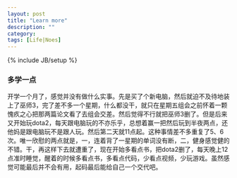 ```yaml
---
layout: post
title: "Learn more"
description: ""
category:
tags: [Life|Noes]
---
```

{% include JB/setup %}

### 多学一点

开学一个月了，感觉并没有做什么实事。先是买了个新电脑，然后就迫不及待地装上了巫师3，完了差不多一个星期，什么都没干，就只在星期五组会之前怀着一颗愧疚之心把那两篇论文看了去组会交差。然后觉得不行就把巫师3删了。但是后来又开始玩dota2，每天跟电脑玩的不亦乐乎，总想着赢一把然后玩到半夜两点，还他妈是跟电脑玩不是跟人玩。然后第二天就11点起。这种事情差不多重复了5、6次。唯一欣慰的两点就是，一，连着背了一星期的单词没有断，二，健身感觉健的不错。干，再这样下去就遭重了，现在开始多看点书，把dota2删了，每天晚上12点准时睡觉，醒着的时候多看点书，多看点代码，少看点视频，少玩游戏。虽然感觉可能最后并不会有用，起码最后能给自己一个交代吧。
